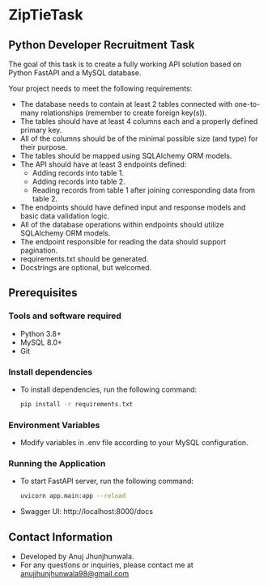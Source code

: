 # ZipTieTask

## Python Developer Recruitment Task

The goal of this task is to create a fully working API solution based on Python FastAPI and a MySQL database.

Your project needs to meet the following requirements:
- The database needs to contain at least 2 tables connected with one-to-many relationships (remember to create foreign key(s)).
- The tables should have at least 4 columns each and a properly defined primary key.
- All of the columns should be of the minimal possible size (and type) for their purpose.
- The tables should be mapped using SQLAlchemy ORM models.
- The API should have at least 3 endpoints defined:
    - Adding records into table 1.
    - Adding records into table 2.
    - Reading records from table 1 after joining corresponding data from table 2.
- The endpoints should have defined input and response models and basic data validation logic.
- All of the database operations within endpoints should utilize SQLAlchemy ORM models.
- The endpoint responsible for reading the data should support pagination.
- requirements.txt should be generated.
- Docstrings are optional, but welcomed.

## Prerequisites
### Tools and software required

- Python 3.8+
- MySQL 8.0+
- Git

### Install dependencies
- To install dependencies, run the following command:
  ```sh
  pip install -r requirements.txt

### Environment Variables

- Modify variables in .env file according to your MySQL configuration.

### Running the Application

- To start FastAPI server, run the following command:
  ```sh
  uvicorn app.main:app --reload
- Swagger UI: http://localhost:8000/docs

## Contact Information

- Developed by Anuj Jhunjhunwala.
- For any questions or inquiries, please contact me at anujjhunjhunwala98@gmail.com
